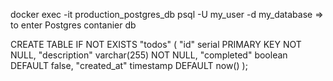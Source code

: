 docker exec -it production_postgres_db psql -U my_user -d my_database => to enter Postgres contanier db

CREATE TABLE IF NOT EXISTS "todos" (
  "id" serial PRIMARY KEY NOT NULL,
  "description" varchar(255) NOT NULL,
  "completed" boolean DEFAULT false,
  "created_at" timestamp DEFAULT now()
);